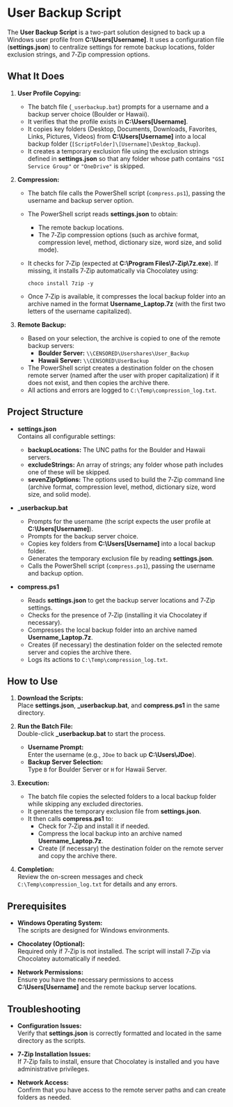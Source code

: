 # User Backup Script

The **User Backup Script** is a two-part solution designed to back up a Windows user profile from **C:\Users\[Username]**. It uses a configuration file (**settings.json**) to centralize settings for remote backup locations, folder exclusion strings, and 7‑Zip compression options.

## What It Does

1. **User Profile Copying:**
   - The batch file (`_userbackup.bat`) prompts for a username and a backup server choice (Boulder or Hawaii).
   - It verifies that the profile exists in **C:\Users\[Username]**.
   - It copies key folders (Desktop, Documents, Downloads, Favorites, Links, Pictures, Videos) from **C:\Users\[Username]** into a local backup folder (`[ScriptFolder]\[Username]\Desktop_Backup`).
   - It creates a temporary exclusion file using the exclusion strings defined in **settings.json** so that any folder whose path contains `"GSI Service Group"` or `"OneDrive"` is skipped.

2. **Compression:**
   - The batch file calls the PowerShell script (`compress.ps1`), passing the username and backup server option.
   - The PowerShell script reads **settings.json** to obtain:
     - The remote backup locations.
     - The 7‑Zip compression options (such as archive format, compression level, method, dictionary size, word size, and solid mode).
   - It checks for 7‑Zip (expected at **C:\Program Files\7‑Zip\7z.exe**). If missing, it installs 7‑Zip automatically via Chocolatey using:
   
     ```
     choco install 7zip -y
     ```
	 
   - Once 7‑Zip is available, it compresses the local backup folder into an archive named in the format **Username_Laptop.7z** (with the first two letters of the username capitalized).

3. **Remote Backup:**
   - Based on your selection, the archive is copied to one of the remote backup servers:
     - **Boulder Server:** `\\CENSORED\Usershares\User_Backup`
     - **Hawaii Server:** `\\CENSORED\UserBackup`
   - The PowerShell script creates a destination folder on the chosen remote server (named after the user with proper capitalization) if it does not exist, and then copies the archive there.
   - All actions and errors are logged to `C:\Temp\compression_log.txt`.

## Project Structure

- **settings.json**  
  Contains all configurable settings:
  - **backupLocations:** The UNC paths for the Boulder and Hawaii servers.
  - **excludeStrings:** An array of strings; any folder whose path includes one of these will be skipped.
  - **sevenZipOptions:** The options used to build the 7‑Zip command line (archive format, compression level, method, dictionary size, word size, and solid mode).

- **_userbackup.bat**  
  - Prompts for the username (the script expects the user profile at **C:\Users\[Username]**).
  - Prompts for the backup server choice.
  - Copies key folders from **C:\Users\[Username]** into a local backup folder.
  - Generates the temporary exclusion file by reading **settings.json**.
  - Calls the PowerShell script (`compress.ps1`), passing the username and backup option.

- **compress.ps1**  
  - Reads **settings.json** to get the backup server locations and 7‑Zip settings.
  - Checks for the presence of 7‑Zip (installing it via Chocolatey if necessary).
  - Compresses the local backup folder into an archive named **Username_Laptop.7z**.
  - Creates (if necessary) the destination folder on the selected remote server and copies the archive there.
  - Logs its actions to `C:\Temp\compression_log.txt`.

## How to Use

1. **Download the Scripts:**  
   Place **settings.json**, **_userbackup.bat**, and **compress.ps1** in the same directory.

2. **Run the Batch File:**  
   Double-click **_userbackup.bat** to start the process.
   - **Username Prompt:**  
     Enter the username (e.g., `JDoe` to back up **C:\Users\JDoe**).
   - **Backup Server Selection:**  
     Type `B` for Boulder Server or `H` for Hawaii Server.

3. **Execution:**  
   - The batch file copies the selected folders to a local backup folder while skipping any excluded directories.
   - It generates the temporary exclusion file from **settings.json**.
   - It then calls **compress.ps1** to:
     - Check for 7‑Zip and install it if needed.
     - Compress the local backup into an archive named **Username_Laptop.7z**.
     - Create (if necessary) the destination folder on the remote server and copy the archive there.

4. **Completion:**  
   Review the on-screen messages and check `C:\Temp\compression_log.txt` for details and any errors.

## Prerequisites

- **Windows Operating System:**  
  The scripts are designed for Windows environments.

- **Chocolatey (Optional):**  
  Required only if 7‑Zip is not installed. The script will install 7‑Zip via Chocolatey automatically if needed.

- **Network Permissions:**  
  Ensure you have the necessary permissions to access **C:\Users\[Username]** and the remote backup server locations.

## Troubleshooting

- **Configuration Issues:**  
  Verify that **settings.json** is correctly formatted and located in the same directory as the scripts.

- **7‑Zip Installation Issues:**  
  If 7‑Zip fails to install, ensure that Chocolatey is installed and you have administrative privileges.

- **Network Access:**  
  Confirm that you have access to the remote server paths and can create folders as needed.
